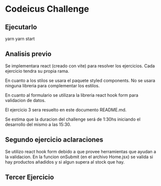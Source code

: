 # Codeicus Challenge

## Ejecutarlo

yarn
yarn start

## Analisis previo

Se implementara react (creado con vite) para resolver los ejercicios. Cada ejercicio tendra su propia rama.

En cuanto a los stilos se usara el paquete styled components. No se usara ninguna libreria para complementar los estilos.

En cuanto al formulario se utilizara la libreria react hook form para validacion de datos.

El ejercicio 3 sera resuelto en este documento README.md.

Se estima que la duracion del challenge será de 1:30hs iniciando el desarrollo del mismo a las 15:30.

## Segundo ejercicio aclaraciones

Se utilizo react hook form debido a que provee herramientas que ayudan a la validacion. En la funcion onSubmit (en el archivo Home.jsx) se valida si hay productos añadidos y si algun supera al stock que hay.

## Tercer Ejercicio
